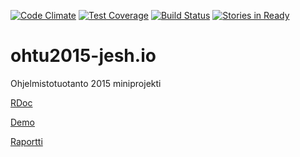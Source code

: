 [![Code Climate](https://codeclimate.com/github/Juzmach/ohtu2015-jesh.io/badges/gpa.svg)](https://codeclimate.com/github/Juzmach/ohtu2015-jesh.io)
[![Test Coverage](https://codeclimate.com/github/Juzmach/ohtu2015-jesh.io/badges/coverage.svg)](https://codeclimate.com/github/Juzmach/ohtu2015-jesh.io)
[![Build Status](https://travis-ci.org/Juzmach/ohtu2015-jesh.io.svg?branch=master)](https://travis-ci.org/Juzmach/ohtu2015-jesh.io)
[![Stories in Ready](https://badge.waffle.io/Juzmach/ohtu2015-jesh.io.png?label=ready&title=Ready)](https://waffle.io/Juzmach/ohtu2015-jesh.io)

# ohtu2015-jesh.io
Ohjelmistotuotanto 2015 miniprojekti

[RDoc](http://www.rubydoc.info/github/Juzmach/ohtu2015-jesh.io)

[Demo](http://bibtexia.herokuapp.com)

[Raportti](http://tinyurl.com/jesh-io)
